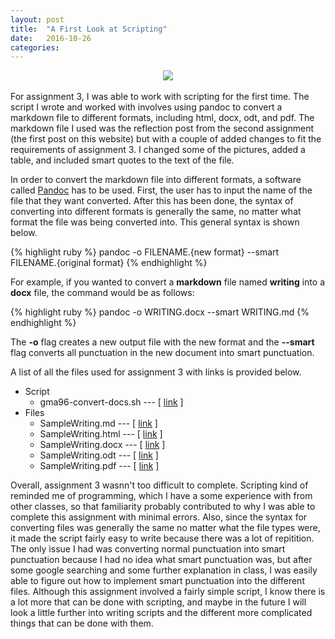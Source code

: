 ```yaml
---
layout: post
title:  "A First Look at Scripting"
date:   2016-10-26 
categories:
---
```

<div style="text-align:center"><img src ="https://66.media.tumblr.com/e1ae01dd191e8a302542b92cb63f2f5c/tumblr_ofpzx3Sjb71tpp2lco1_500.gif"/></div>

<br>
For assignment 3, I was able to work with scripting for the first time. The script I wrote and worked with involves using pandoc to convert a markdown file to different formats, including html, docx, odt, and pdf. The markdown file I used was the reflection post from the second assignment (the first post on this website) but with a couple of added changes to fit the requirements of assignment 3. I changed some of the pictures, added a table, and included smart quotes to the text of the file. 

In order to convert the markdown file into different formats, a software called [Pandoc][pandoc] has to be used. First, the user has to input the name of the file that they want converted. After this has been done, the syntax of converting into different formats is generally the same, no matter what format the file was being converted into. This general syntax is shown below.

{% highlight ruby %}
pandoc -o FILENAME.{new format} --smart FILENAME.{original format}
{% endhighlight %}

For example, if you wanted to convert a **markdown** file named **writing** into a **docx** file, the command would be as follows: 

{% highlight ruby %}
pandoc -o WRITING.docx --smart WRITING.md
{% endhighlight %}

The **-o** flag creates a new output file with the new format and the **--smart** flag converts all punctuation in the new document into smart punctuation. 

A list of all the files used for assignment 3 with links is provided below. 

- Script
    - gma96-convert-docs.sh --- [ [link][script] ]
- Files
    - SampleWriting.md --- [ [link][md] ]
    - SampleWriting.html --- [ [link][html] ]
    - SampleWriting.docx --- [ [link][docx] ]
    - SampleWriting.odt --- [ [link][odt] ]
    - SampleWriting.pdf --- [ [link][pdf] ]

Overall, assignment 3 wasnn't too difficult to complete. Scripting kind of reminded me of programming, which I have a some experience with from other classes, so that familiarity probably contributed to why I was able to complete this assignment with minimal errors. Also, since the syntax for converting files was generally the same no matter what the file types were, it made the script fairly easy to write because there was a lot of repitition. The only issue I had was converting normal punctuation into smart punctuation because I had no idea what smart punctuation was, but after some google searching and some further explanation in class, I was easily able to figure out how to implement smart punctuation into the different files. Although this assignment involved a fairly simple script, I know there is a lot more that can be done with scripting, and maybe in the future I will look a little further into writing scripts and the different more complicated things that can be done with them. 

<!--- LINKS -->
[pandoc]: http://pandoc.org/
[script]: https://github.com/inls161/assignment-3-gma96/blob/master/gma96-convert-docs.sh
[md]: https://github.com/inls161/assignment-3-gma96/blob/master/SampleWriting.md
[html]: https://github.com/inls161/assignment-3-gma96/blob/master/SampleWriting.html
[docx]: https://github.com/inls161/assignment-3-gma96/blob/master/SampleWriting.docx
[odt]: https://github.com/inls161/assignment-3-gma96/blob/master/SampleWriting.odt
[pdf]: https://github.com/inls161/assignment-3-gma96/blob/master/SampleWriting.pdf
